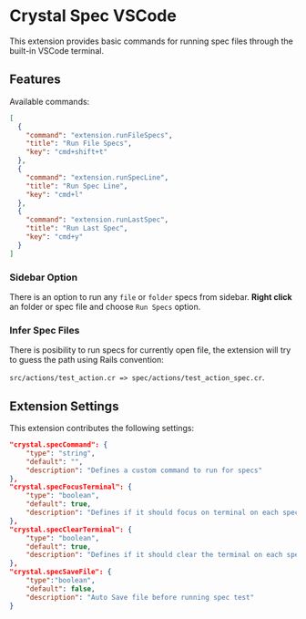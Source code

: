 # Crystal Spec VSCode

This extension provides basic commands for running spec files through the built-in VSCode terminal.

## Features

Available commands:

```json
[
  {
    "command": "extension.runFileSpecs",
    "title": "Run File Specs",
    "key": "cmd+shift+t"
  },
  {
    "command": "extension.runSpecLine",
    "title": "Run Spec Line",
    "key": "cmd+l"
  },
  {
    "command": "extension.runLastSpec",
    "title": "Run Last Spec",
    "key": "cmd+y"
  }
]
```

### Sidebar Option

There is an option to run any `file` or `folder` specs from sidebar.
**Right click** an folder or spec file and choose `Run Specs` option.

### Infer Spec Files

There is posibility to run specs for currently open file,
the extension will try to guess the path using Rails convention:

`src/actions/test_action.cr => spec/actions/test_action_spec.cr`.

## Extension Settings

This extension contributes the following settings:

```json
"crystal.specCommand": {
    "type": "string",
    "default": "",
    "description": "Defines a custom command to run for specs"
},
"crystal.specFocusTerminal": {
    "type": "boolean",
    "default": true,
    "description": "Defines if it should focus on terminal on each spec run"
},
"crystal.specClearTerminal": {
    "type": "boolean",
    "default": true,
    "description": "Defines if it should clear the terminal on each spec run"
},
"crystal.specSaveFile": {
    "type":"boolean",
    "default": false,
    "description": "Auto Save file before running spec test"
}
```
